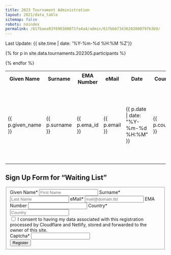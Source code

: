 ```yaml
---
title: 2023 Tournament Administration
layout: 2021/data_table
sitemap: false
robots: noindex
permalink: /61fbaea93f690300071fa4a4/admin/61fbbb73436202000797b3b9/
---
```


Last Update: {{ site.time | date: '%Y-%m-%d %H:%M %Z'}}

<table>
<tr><th>Given Name</th><th>Surname</th><th>EMA Number</th><th>eMail</th><th>Date</th><th>Country</th><th>Status</th></tr>

{% for p in site.data.tournaments.202305.participants %}
<tr><td>{{ p.given_name }}</td><td>{{ p.surname }}</td><td>{{ p.ema_id }}</td><td>{{ p.email }}</td><td>{{ p.date | date: "%Y-%m-%d %H:%M" }}</td><td>{{ p.country }}</td>
<td>{% unless p.status == "DEF" %}
<form name="Administration" method="POST" action="/eingabe-wird-verabeitet/" data-netlify="true">
  <input name="name" type="hidden" value="{{ p.give_name }} {{ p.surname }}">
  <input name="email" type="hidden" value="{{ p.email }}">
  <input name="id" type="hidden" value="{{ p.id }}" />
  <input name="action" type="hidden" value="DEF">
  <button type="sumbit" id="paidbutton" class="btn btn-primary btn-block">Paid</button>
</form>
{% else %}
<b>Paid</b>
{% endunless %}
</td><td>
{% unless p.status == "DEL" %}
<form name="Administration" method="POST" action="/eingabe-wird-verabeitet/" data-netlify="true">
  <input name="name" type="hidden" value="{{ p.give_name }} {{ p.surname }}">
  <input name="email" type="hidden" value="{{ p.email }}">
  <input name="id" type="hidden" value="{{ p.id }}" />
  <input name="action" type="hidden" value="DEL">
  <button type="sumbit" id="deletebutton" class="btn btn-primary btn-block">Delete</button>
</form>
{% else %}
<b>Deleted</b>
{% endunless %}
</td></tr>
{% endfor %}
</table>

## Sign Up Form for “Waiting List”

<form name="Registration" method="POST" action="//" id="contactform" class="form-horizontal" data-netlify="true" netlify-honeypot="captcha">
  <fieldset id="contact">
    <div>
      <label for="given_name">Given Name*</label>
      <input type="given_name" name="given_name" id="given_name" placeholder="First Name" aria-required="true" required="true" />
      <label for="surname">Surname*</label>
      <input type="text" name="surname" id="surname" placeholder="Last Name" aria-required="true" required="true" />
      <label for="email">eMail*</label>
      <input type="email" name="email" id="email" placeholder="mail@domain.tld" aria-required="true" required="true" />
      <label for="ema_id">EMA Number</label>
      <input type="text" name="ema_id" id="ema_id" placeholder="" />
      <label for="country">Country*</label>
      <input name="text" id="country" placeholder="Country" aria-required="true" required="true">
    </div>
    <div class="row mx-2">
      <input type="checkbox" name="accept-policy" id="accept-policy" aria-required="true" required="true" class="col-auto mt-2">
      <label for="accept-policy" class="col">
         I consent to having my data associated with this registration processed by Cloudflare and Netlify, stored and forwarded to the owner of this site.
      </label>
    </div>
    <div class="d-none">
      <input name="lang" type="hidden" value="{{ page.lang }}" />
      <label for="captcha">Captcha*</label>
      <input name="captcha" type="text" />
    </div>
    <div>
      <button type="sumbit" id="registrationbutton" class="btn btn-primary btn-block">Register</button>
    </div>
  </fieldset>
</form>
